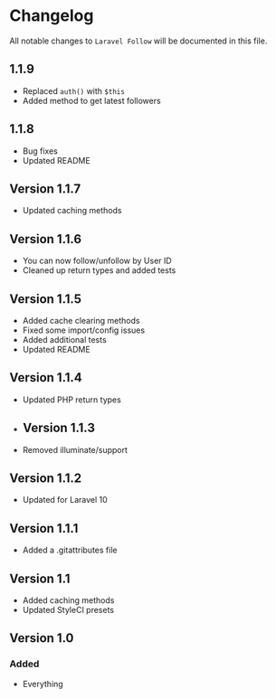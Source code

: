 # Changelog

All notable changes to `Laravel Follow` will be documented in this file.

## 1.1.9

- Replaced `auth()` with `$this`
- Added method to get latest followers

## 1.1.8

- Bug fixes
- Updated README

## Version 1.1.7

- Updated caching methods

## Version 1.1.6

- You can now follow/unfollow by User ID
- Cleaned up return types and added tests

## Version 1.1.5

- Added cache clearing methods
- Fixed some import/config issues
- Added additional tests
- Updated README

## Version 1.1.4

- Updated PHP return types

- ## Version 1.1.3

- Removed illuminate/support

## Version 1.1.2

- Updated for Laravel 10

## Version 1.1.1

- Added a .gitattributes file

## Version 1.1

- Added caching methods
- Updated StyleCI presets

## Version 1.0

### Added

- Everything
